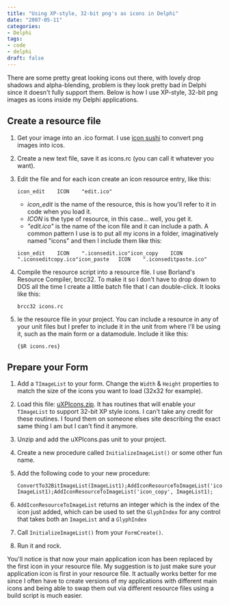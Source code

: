 ```yaml
---
title: "Using XP-style, 32-bit png's as icons in Delphi"
date: "2007-05-11"
categories:
- Delphi
tags:
- code
- delphi
draft: false
---
```


There are some pretty great looking icons out there, with lovely drop shadows and alpha-blending, problem is they look pretty bad in Delphi since it doesn't fully support them. Below is how I use XP-style, 32-bit png images as icons inside my Delphi applications.

## Create a resource file

1. Get your image into an .ico format. I use [icon sushi](http://www.towofu.net/soft/e-aicon.php "@icon sushi") to convert png images into icos.
2. Create a new text file, save it as icons.rc (you can call it whatever you want).
3. Edit the file and for each icon create an icon resource entry, like this:

   ```res
   icon_edit    ICON    "edit.ico"
   ```

   - _icon\_edit_ is the name of the resource, this is how you'll refer to it in code when you load it.
   - _ICON_ is the type of resource, in this case... well, you get it.
   - _"edit.ico"_ is the name of the icon file and it can include a path. A common pattern I use is to put all my icons in a folder, imaginatively named "icons" and then I include them like this:

   ```res
   icon_edit    ICON    ".iconsedit.ico"icon_copy    ICON    ".iconseditcopy.ico"icon_paste   ICON    ".iconseditpaste.ico"
   ```

4. Compile the resource script into a resource file. I use Borland's Resource Compiler, brcc32. To make it so I don't have to drop down to DOS all the time I create a little batch file that I can double-click. It looks like this:

   ```res
   brcc32 icons.rc
   ```

5. Ie the resource file in your project. You can include a resource in any of your unit files but I prefer to include it in the unit from where I'll be using it, such as the main form or a datamodule. Include it like this:

   ```res
   {$R icons.res}
   ```

## Prepare your Form

1. Add a `TImageList` to your form. Change the `Width` & `Height` properties to match the size of the icons you want to load (32x32 for example).
1. Load this file: [uXPIcons.zip](/downloads/uXPIcons.zip). It has routines that will enable your `TImageList` to support 32-bit XP style icons. I can't take any credit for these routines. I found them on someone elses site describing the exact same thing I am but I can't find it anymore.
1. Unzip and add the uXPIcons.pas unit to your project.
1. Create a new procedure called `InitializeImageList()` or some other fun name.
1. Add the following code to your new procedure:

    ```delphi
    ConvertTo32BitImageList(ImageList1);AddIconResourceToImageList('icon_edit', ImageList1);AddIconResourceToImageList('icon_copy', ImageList1);
    ```

1. `AddIconResourceToImageList` returns an integer which is the index of the icon just added, which can be used to set the `GlyphIndex` for any control that takes both an `ImageList` and a `GlyphIndex`
1. Call `InitializeImageList()` from your `FormCreate()`.
1. Run it and rock.

You'll notice is that now your main application icon has been replaced by the first icon in your resource file. My suggestion is to just make sure your application icon is first in your resource file. It actually works better for me since I often have to create versions of my applications with different main icons and being able to swap them out via different resource files using a build script is much easier.
